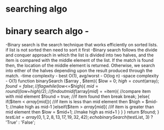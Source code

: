 # searching algo
# binary search  algo -
-Binary search is the search technique that works efficiently on sorted lists. if list is not sorted then need to sort it first
-Binary search follows the divide and conquer approach in which the list is divided into two halves, and the item is compared with the middle element of the list. If the match is found then, the location of the middle element is returned. Otherwise, we search into either of the halves depending upon the result produced through the match.
-time complexity - best O(1), avg/worst - O(log n)
-space complexity - O(1)
function binarySearch ($array , $item){
        $low = 0;
        $high = count($array);
        $found = false;  // flag
        while($low<=$high){
                $mid = round(($low+$high)/2); //findout mid
                 if ($array[$mid] ==$item){   //compare item with mid element
                          $found = true;      //if item found then break 
                          break;
                }else{
                    if($item < $array[$mid]){   //if item is less than mid element then 
                             $high = $mid-1;    //make high as mid-1
                    }elseif($item > $array[$mid]{ //if item is greater than mid element then 
                            $low = $mid+1;          //make high as mid+1
                    }
                }
        }
        return $found;
}
$testList = array(0, 1, 2, 8, 13, 17, 19, 32, 42);
echo binarySearch($testList, 3) ? 'True' : 'False';
